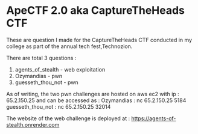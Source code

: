 # ApeCTF 2.0 aka CaptureTheHeads CTF

These are question I made for the CaptureTheHeads CTF conducted in my college as part of the annual tech fest,Technozion.

There are total 3 questions : 
1. agents_of_stealth - web exploitation
2. Ozymandias - pwn
3. guesseth_thou_not - pwn


As of writing, the two pwn challenges are hosted on aws ec2 with ip : 65.2.150.25 and can be accessed as : 
Ozymandias : nc 65.2.150.25 5184
guesseth_thou_not : nc 65.2.150.25 32014

The website of the web challenge is deployed at : https://agents-of-stealth.onrender.com